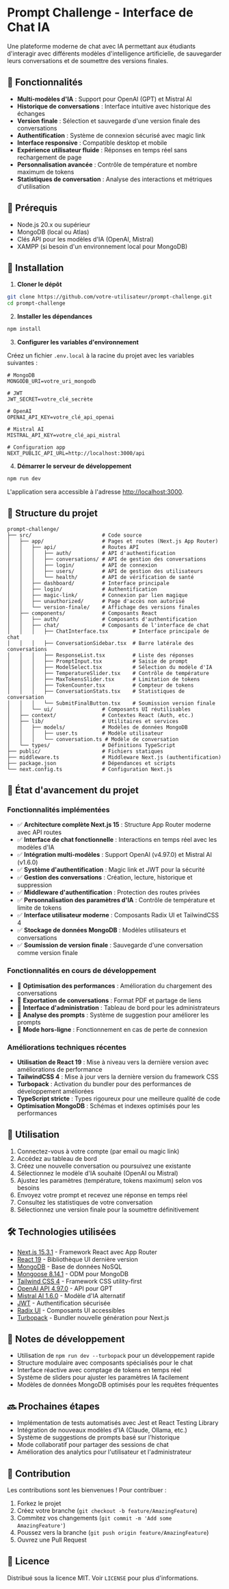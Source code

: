 # Prompt Challenge - Interface de Chat IA

Une plateforme moderne de chat avec IA permettant aux étudiants d'interagir avec différents modèles d'intelligence artificielle, de sauvegarder leurs conversations et de soumettre des versions finales.

## 🌟 Fonctionnalités

- **Multi-modèles d'IA** : Support pour OpenAI (GPT) et Mistral AI
- **Historique de conversations** : Interface intuitive avec historique des échanges
- **Version finale** : Sélection et sauvegarde d'une version finale des conversations
- **Authentification** : Système de connexion sécurisé avec magic link
- **Interface responsive** : Compatible desktop et mobile
- **Expérience utilisateur fluide** : Réponses en temps réel sans rechargement de page
- **Personnalisation avancée** : Contrôle de température et nombre maximum de tokens
- **Statistiques de conversation** : Analyse des interactions et métriques d'utilisation

## 🔧 Prérequis

- Node.js 20.x ou supérieur
- MongoDB (local ou Atlas)
- Clés API pour les modèles d'IA (OpenAI, Mistral)
- XAMPP (si besoin d'un environnement local pour MongoDB)

## 🚀 Installation

1. **Cloner le dépôt**

```bash
git clone https://github.com/votre-utilisateur/prompt-challenge.git
cd prompt-challenge
```

2. **Installer les dépendances**

```bash
npm install
```

3. **Configurer les variables d'environnement**

Créez un fichier `.env.local` à la racine du projet avec les variables suivantes :

```env
# MongoDB
MONGODB_URI=votre_uri_mongodb

# JWT
JWT_SECRET=votre_clé_secrète

# OpenAI
OPENAI_API_KEY=votre_clé_api_openai

# Mistral AI
MISTRAL_API_KEY=votre_clé_api_mistral

# Configuration app
NEXT_PUBLIC_API_URL=http://localhost:3000/api
```

4. **Démarrer le serveur de développement**

```bash
npm run dev
```

L'application sera accessible à l'adresse [http://localhost:3000](http://localhost:3000).

## 📁 Structure du projet

```
prompt-challenge/
├── src/                       # Code source
│   ├── app/                   # Pages et routes (Next.js App Router)
│   │   ├── api/               # Routes API
│   │   │   ├── auth/          # API d'authentification
│   │   │   ├── conversations/ # API de gestion des conversations
│   │   │   ├── login/         # API de connexion
│   │   │   ├── users/         # API de gestion des utilisateurs
│   │   │   └── health/        # API de vérification de santé
│   │   ├── dashboard/         # Interface principale
│   │   ├── login/             # Authentification
│   │   ├── magic-link/        # Connexion par lien magique
│   │   ├── unauthorized/      # Page d'accès non autorisé
│   │   └── version-finale/    # Affichage des versions finales
│   ├── components/            # Composants React
│   │   ├── auth/              # Composants d'authentification
│   │   ├── chat/              # Composants de l'interface de chat
│   │   │   ├── ChatInterface.tsx        # Interface principale de chat
│   │   │   ├── ConversationSidebar.tsx  # Barre latérale des conversations
│   │   │   ├── ResponseList.tsx         # Liste des réponses
│   │   │   ├── PromptInput.tsx          # Saisie de prompt
│   │   │   ├── ModelSelect.tsx          # Sélection du modèle d'IA
│   │   │   ├── TemperatureSlider.tsx    # Contrôle de température
│   │   │   ├── MaxTokensSlider.tsx      # Limitation de tokens
│   │   │   ├── TokenCounter.tsx         # Compteur de tokens
│   │   │   ├── ConversationStats.tsx    # Statistiques de conversation
│   │   │   └── SubmitFinalButton.tsx    # Soumission version finale
│   │   └── ui/                # Composants UI réutilisables
│   ├── context/               # Contextes React (Auth, etc.)
│   ├── lib/                   # Utilitaires et services
│   │   ├── models/            # Modèles de données MongoDB
│   │   │   ├── user.ts        # Modèle utilisateur
│   │   │   └── conversation.ts # Modèle de conversation
│   └── types/                 # Définitions TypeScript
├── public/                    # Fichiers statiques
├── middleware.ts              # Middleware Next.js (authentification)
├── package.json               # Dépendances et scripts
└── next.config.ts             # Configuration Next.js
```

## 🌈 État d'avancement du projet

### Fonctionnalités implémentées

- ✅ **Architecture complète Next.js 15** : Structure App Router moderne avec API routes
- ✅ **Interface de chat fonctionnelle** : Interactions en temps réel avec les modèles d'IA
- ✅ **Intégration multi-modèles** : Support OpenAI (v4.97.0) et Mistral AI (v1.6.0)
- ✅ **Système d'authentification** : Magic link et JWT pour la sécurité
- ✅ **Gestion des conversations** : Création, lecture, historique et suppression
- ✅ **Middleware d'authentification** : Protection des routes privées
- ✅ **Personnalisation des paramètres d'IA** : Contrôle de température et limite de tokens
- ✅ **Interface utilisateur moderne** : Composants Radix UI et TailwindCSS 4
- ✅ **Stockage de données MongoDB** : Modèles utilisateurs et conversations
- ✅ **Soumission de version finale** : Sauvegarde d'une conversation comme version finale

### Fonctionnalités en cours de développement

- 🔄 **Optimisation des performances** : Amélioration du chargement des conversations
- 🔄 **Exportation de conversations** : Format PDF et partage de liens
- 🔄 **Interface d'administration** : Tableau de bord pour les administrateurs
- 🔄 **Analyse des prompts** : Système de suggestion pour améliorer les prompts
- 🔄 **Mode hors-ligne** : Fonctionnement en cas de perte de connexion

### Améliorations techniques récentes

- **Utilisation de React 19** : Mise à niveau vers la dernière version avec améliorations de performance
- **TailwindCSS 4** : Mise à jour vers la dernière version du framework CSS
- **Turbopack** : Activation du bundler pour des performances de développement améliorées
- **TypeScript stricte** : Types rigoureux pour une meilleure qualité de code
- **Optimisation MongoDB** : Schémas et indexes optimisés pour les performances

## 🔄 Utilisation

1. Connectez-vous à votre compte (par email ou magic link)
2. Accédez au tableau de bord
3. Créez une nouvelle conversation ou poursuivez une existante
4. Sélectionnez le modèle d'IA souhaité (OpenAI ou Mistral)
5. Ajustez les paramètres (température, tokens maximum) selon vos besoins
6. Envoyez votre prompt et recevez une réponse en temps réel
7. Consultez les statistiques de votre conversation
8. Sélectionnez une version finale pour la soumettre définitivement

## 🛠️ Technologies utilisées

- [Next.js 15.3.1](https://nextjs.org/) - Framework React avec App Router
- [React 19](https://reactjs.org/) - Bibliothèque UI dernière version
- [MongoDB](https://www.mongodb.com/) - Base de données NoSQL
- [Mongoose 8.14.1](https://mongoosejs.com/) - ODM pour MongoDB
- [Tailwind CSS 4](https://tailwindcss.com/) - Framework CSS utility-first
- [OpenAI API 4.97.0](https://openai.com/api/) - API pour GPT
- [Mistral AI 1.6.0](https://mistral.ai/) - Modèle d'IA alternatif
- [JWT](https://jwt.io/) - Authentification sécurisée
- [Radix UI](https://www.radix-ui.com/) - Composants UI accessibles
- [Turbopack](https://turbo.build/pack) - Bundler nouvelle génération pour Next.js

## 📝 Notes de développement

- Utilisation de `npm run dev --turbopack` pour un développement rapide
- Structure modulaire avec composants spécialisés pour le chat
- Interface réactive avec comptage de tokens en temps réel
- Système de sliders pour ajuster les paramètres IA facilement
- Modèles de données MongoDB optimisés pour les requêtes fréquentes

## 🔜 Prochaines étapes

- Implémentation de tests automatisés avec Jest et React Testing Library
- Intégration de nouveaux modèles d'IA (Claude, Ollama, etc.)
- Système de suggestions de prompts basé sur l'historique
- Mode collaboratif pour partager des sessions de chat
- Amélioration des analytics pour l'utilisateur et l'administrateur

## 🤝 Contribution

Les contributions sont les bienvenues ! Pour contribuer :

1. Forkez le projet
2. Créez votre branche (`git checkout -b feature/AmazingFeature`)
3. Commitez vos changements (`git commit -m 'Add some AmazingFeature'`)
4. Poussez vers la branche (`git push origin feature/AmazingFeature`)
5. Ouvrez une Pull Request

## 📄 Licence

Distribué sous la licence MIT. Voir `LICENSE` pour plus d'informations.
